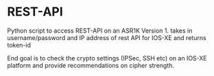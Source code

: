 # REST-API
Python script to access REST-API on an ASR1K
Version 1. takes in username/password and IP address of rest API for IOS-XE and returns token-id

End goal is to check the crypto settings (IPSec, SSH etc) on an IOS-XE platform and provide recommendations on cipher strength.
